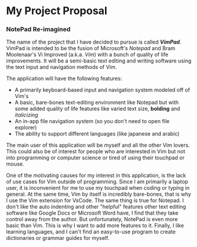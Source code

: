 # My Project Proposal

### NotePad Re-imagined

The name of the project that I have decided to pursue is called ***VimPad***. 
VimPad is intended to be the fusion of Microsoft's *Notepad* and Bram Moolenaar's Vi Improved (a.k.a. *Vim*) 
with a bunch of quality of life improvements. It will be a semi-basic text editing and writing software using
the text input and navigation methods of Vim.

The application will have the following features:
- A primarily keyboard-based input and navigation 
system modeled off of Vim's
- A basic, bare-bones text-editing environment like Notepad
but with some added quality of life features like varied text size, **bolding** and *italicizing*
- An in-app file navigation system (so you don't need to open file explorer)
- The ability to support different languages (like japanese and arabic) 

The main user of this application will be myself and all the other Vim lovers. This could also be of interest for 
people who are interested in Vim but not into 
programming or computer science or tired of using their touchpad or mouse.

One of the motivating causes for my interest in this application,
is the lack of use cases for Vim outside of programming. Since I am primarily a laptop user, it is inconvenient for me 
to use my touchpad when coding or typing in general. At the same time, Vim by itself is incredibly bare-bones, 
that is why I use the Vim extension for VsCode. The same thing is true for Notepad. I don't like the auto indenting 
and other "helpful" features other text editing software like Google Docs or Microsoft Word have, I find that they
take control away from the author. But unfortunately, NotePad is even more basic than Vim. This is why I
want to add more features to it. Finally, I like learning languages, and I can't find an easy-to-use program to
create dictionaries or grammar guides for myself.